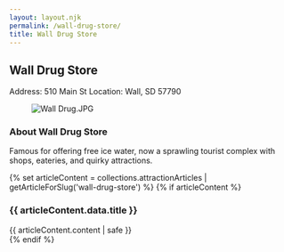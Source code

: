 ```yaml
---
layout: layout.njk
permalink: /wall-drug-store/
title: Wall Drug Store
---
```


<article class="attraction-detail container">
  <h2>Wall Drug Store</h2>
  <div class="attraction-meta">
    <span class="address">Address: 510 Main St</span>
    <span class="location">Location: Wall, SD 57790</span>
  </div>
  <figure class="attraction-image">
    <img src="https://upload.wikimedia.org/wikipedia/commons/4/4d/Wall_Drug.JPG?v=1743964413063" alt="Wall Drug.JPG" loading="lazy">
  </figure>
  <div class="attraction-description">
    <h3>About Wall Drug Store</h3>
    <p>Famous for offering free ice water, now a sprawling tourist complex with shops, eateries, and quirky attractions.</p>
  </div>
  
  {% set articleContent = collections.attractionArticles | getArticleForSlug('wall-drug-store') %}
  {% if articleContent %}
  <div class="attraction-article">
    <h3>{{ articleContent.data.title }}</h3>
    <div class="article-content">
      {{ articleContent.content | safe }}
    </div>
  </div>
  {% endif %}
  
  
</article>